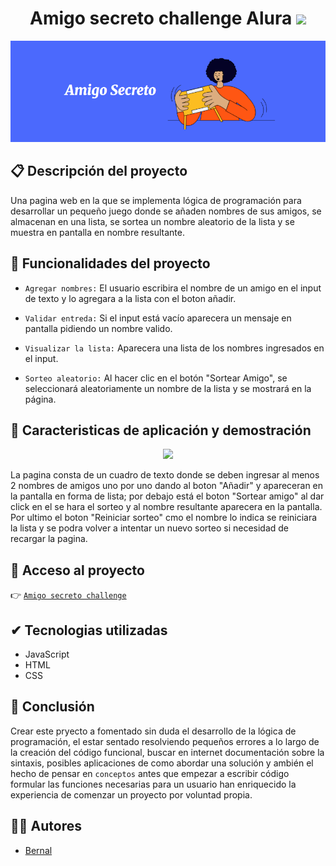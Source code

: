 <h1 align="center">Amigo secreto challenge Alura <img src="https://img.shields.io/badge/status-finished-blue"></h1>

![Amigo secreto](assets/Screenshot%202025-03-17%20200447.png)


## 📋 Descripción del proyecto
Una pagina web en la que se implementa lógica de programación para desarrollar un pequeño juego donde se añaden nombres de sus amigos, se almacenan en una lista, se sortea un nombre aleatorio de la lista y se muestra en pantalla en nombre resultante.

## 🔨 Funcionalidades del proyecto
- `Agregar nombres:` El usuario escribira el nombre de un amigo en el input de texto y lo agregara a la lista con el boton añadir.

- `Validar entreda:` Si el input está vacío aparecera un mensaje en pantalla pidiendo un nombre valido.

- `Visualizar la lista:` Aparecera una lista de los nombres ingresados en el input.

- `Sorteo aleatorio:` Al hacer clic en el botón "Sortear Amigo", se seleccionará aleatoriamente un nombre de la lista y se mostrará en la página.

## 🔌 Caracteristicas de aplicación y demostración

<p align="center">
    <img src="assets/desmostración-pagina.png">
</p>

La pagina consta de un cuadro de texto donde se deben ingresar al menos 2 nombres de amigos uno por uno dando al boton "Añadir" y apareceran en la pantalla en forma de lista; por debajo está el boton "Sortear amigo" al dar click en el se hara el sorteo y al nombre resultante aparecera en la pantalla.
Por ultimo el boton "Reiniciar sorteo" cmo el nombre lo indica se reiniciara la lista y se podra volver a intentar un nuevo sorteo si necesidad de recargar la pagina.


## 🔑 Acceso al proyecto

 👉 [`Amigo secreto challenge`](https://bernal30.github.io/amigo-secreto-challenge/)

## ✔ Tecnologias utilizadas

- JavaScript
- HTML
- CSS

## 📖 Conclusión
Crear este pryecto a fomentado sin duda el desarrollo de la lógica de programación, el estar sentado resolviendo pequeños errores a lo largo de la creación del código funcional, buscar en internet documentación sobre la sintaxis, posibles aplicaciones de como abordar una solución y ambién el hecho de pensar en `conceptos` antes que empezar a escribir código formular las funciones necesarias para un usuario han enriquecido la experiencia de comenzar un proyecto por voluntad propia.

## 🧙‍♂️ Autores

- [Bernal](https://github.com/Bernal30)